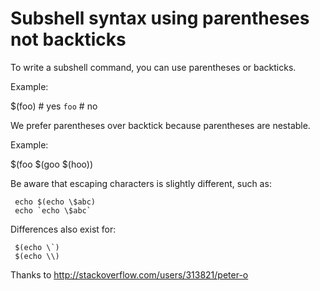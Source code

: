 # Subshell syntax using parentheses not backticks

To write a subshell command, you can use parentheses or backticks.

Example:

   $(foo)  # yes
   `foo`   # no

We prefer parentheses over backtick because parentheses are nestable.

Example:

   $(foo $(goo $(hoo))

Be aware that escaping characters is slightly different, such as:

     echo $(echo \$abc)
     echo `echo \$abc`

Differences also exist for:

     $(echo \`)
     $(echo \\)

Thanks to http://stackoverflow.com/users/313821/peter-o
